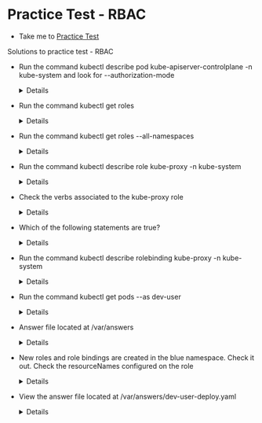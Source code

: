 # Practice Test - RBAC
  - Take me to [Practice Test](https://kodekloud.com/topic/practice-test-role-based-access-controls/)

Solutions to practice test - RBAC
- Run the command kubectl describe pod kube-apiserver-controlplane -n kube-system and look for --authorization-mode
  
  <details>
  
  ```
  $ kubectl describe pod kube-apiserver-controlplane -n kube-system
  ```
  
  </details>
  
- Run the command kubectl get roles

  <details>
  
  ```
  $ kubectl get roles
  ```
  
  </details>
  
- Run the command kubectl get roles --all-namespaces
  
  <details>
  
  ```
  $ kubectl get roles --all-namespaces
  ```
  
  </details>
  
- Run the command kubectl describe role kube-proxy -n kube-system
  
  <details>
  
  ```
  $ kubectl describe role kube-proxy -n kube-system
  ```
  
  </details>
  
- Check the verbs associated to the kube-proxy role
  
  <details>
  ```
  $ kubectl describe role kube-proxy -n kube-system
  ```
  </details>
  
- Which of the following statements are true?
  
  <details>
  ```
  kube-proxy role can get details of configmap object by the name kube-proxy
  ```
  </details>
  
- Run the command kubectl describe rolebinding kube-proxy -n kube-system
  
  <details>
  ```
  $ kubectl describe rolebinding kube-proxy -n kube-system
  ```
  </details>
  
- Run the command kubectl get pods --as dev-user
  
  <details>
  ```
  $ kubectl get pods --as dev-user
  ```
  </details>
  
- Answer file located at /var/answers
  
  <details>
  
  ```
  $ kubectl create -f /var/answers/developer-role.yaml
  ```
  
  </details>
  
- New roles and role bindings are created in the blue namespace. Check it out. Check the resourceNames configured on the role
  
  <details>
  
  ```
  $ kubectl get roles,rolebindings -n blue
  $ kubectl describe role developer -n blue
  $ kubectl edit role developer -n blue (update the resourceNames)
  ```
  
  </details>
  
- View the answer file located at /var/answers/dev-user-deploy.yaml
  
  <details>
  
  ```
  $ kubectl create -f /var/answers/dev-user-deploy.yaml
  ```
  
  </details>
